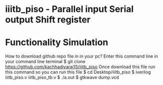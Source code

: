 # iiitb_piso - Parallel input Serial output Shift register
# Functionality Simulation 
How to download github repo file in in your pc?
Enter this command line in your command line terminal 
$ git clone https://github.com/kachhadiyaraj15/iiitb_piso
Once download this file run this command so you can run this file
$ cd Desktop/iiitb_piso
$ iverilog iiitb_piso.v iiitb_piso_tb.v
$ ./a.out
$ gtkwave dump.vcd
